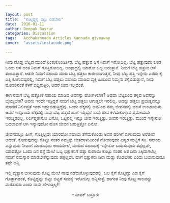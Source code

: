 ```yaml
---

layout: post
title:  "ಕೊಟ್ಟಿದ್ದನ್ನ ಬಿಟ್ಟು ಬಿಡಬೇಕು"
date:  2016-01-11
author: Deepak Basrur
categories: Discussion
tags:	Acchakannada Articles Kannada giveaway
cover:  "assets/instacode.png"

---
```

ನೀವು ದೊಡ್ಡ ಬೆಟ್ಟದ ಮುಂದೆ ನಿಂತುಕೊಂಡಿರ್ತಿರ. ಬೆಟ್ಟ ಹತ್ತುವ ಆಸೆ ನಿಮಗೆ ಇರೋದಿಲ್ಲ. ಬೆಟ್ಟ ಹತ್ತುವುದು ಕೂಡ ಒಂದು ಆಸೆ ಅಂತ ನಿಮಗೆ ಗೊತ್ತಿರೋದಿಲ್ಲ. ಅಂಥಾದ್ರಲ್ಲಿ ಯಾರೋ ಒಬ್ಬ ಬರುತ್ತಾನೆ. ನಿಮಗೆ ಬೆಟ್ಟ ಹತ್ತುವ ಆಸೆ ತುಂಬುತ್ತಾನೆ. ಆತನೇ ನಿಮಗೆ ಸಹಾಯ ಮಾಡಿ ಬೆಟ್ಟ ಹತ್ತಲು ಕಾರಣನಾಗುತ್ತನೆ, ನೀವು ಬೆಟ್ಟ ಹತ್ತಿ ಇನ್ನೇನು ಎರಡು ಕೈ ಎತ್ತಿ ಕೂಗುವಷ್ಟರಲ್ಲಿ, ನಿಮಗೆ ಬೆಟ್ಟ ಹತ್ತಲು ಸಹಾಯ ಮಾಡಿದ ವ್ಯಕ್ತಿ ಹಿಂದಿಂದ ನಿಮ್ಮನು ತಳ್ಳಿಬಿಡುತ್ತಾನೆ, ನೀವು ಮೊದಲಿನಂತೆ ಕೆಳಗೆ ಬಿದ್ದಿರುತ್ತಿರಿ, ಆದರೆ ಜೀವ ಇಲ್ಲದಂತೆ.
<!--more-->
ಈಗ ನಮಗೆ ಬೆಟ್ಟ ಹತ್ತೋಕೆ ಸಹಾಯ ಮಾಡಿದ ಅವನನ್ನು ಹೋಗಳಬೇಕ? ಅಥವಾ ಬೆಟ್ಟದಿಂದ ತಳ್ಳಿದ ಅವನನ್ನು ಬೈಯ್ಯಬೇಕ? ಅವನು ಇರದೇ ಇದ್ದಿದ್ದರೆ ನಮಗೆ ಬೆಟ್ಟ ಹತ್ತಲು ಆಗುತ್ತಲೇ ಇರಲಿಲ್ಲ. ಅದನ್ನು ಹತ್ತಲು ಪ್ರಯತ್ನವನ್ನೂ ಮಾಡದೆ ನಿರ್ಲಿಪ್ತತೆ ಇಂದ ಇದ್ದುಬಿಡುತ್ತಿದ್ದೆವು. ಒಂದು ಲೆಕ್ಕದಲ್ಲಿ ಅವನಿಂದ ನಮ್ಮ ಜೀವನದಲ್ಲಿ ಚಲನೆ ಉಂಟಾಯಿತು. ಆದರೆ ಇನ್ನೊಂದು ಲೆಕ್ಕದಲ್ಲಿ ನಾವು ಬೆಟ್ಟ ಹತ್ತದೆ ಹಾಗೆ ಇದ್ದಿದ್ದರೆ ನಾವು ಜೀವ ಕಳೆದುಕೊಳ್ಳುವ ಪ್ರಮೇಯವೇ ಇರುತ್ತಿರಲಿಲ್ಲ. ನಿರ್ಲಿಪ್ತತೇನೋ ಏನೋ, ಒಟ್ಟಿನಲ್ಲಿ ಇನ್ನೂ ಜೀವ ಇರುತ್ತಿತ್ತು. ಜೀವನ ಇರುತ್ತಿತ್ತು. ಮುಂದೆ ಇನ್ನೇನೋ ಬದಲಾವಣೆ ಆಗಿ ಇನ್ಯಾವುದೋ ಹೊಸ ಜೀವನ ಬರುತ್ತಿತ್ತೋ ಏನೋ.

ಜೀವನದಲ್ಲೂ ಹೀಗೆ, ಗೊತ್ತಿಲ್ಲದೇ ಯಾರದೋ ಸಹಾಯ ತೆಗೆದುಕೊಂಡು ಅವರ ಹಂಗಿಗೆ ಬೀಳುವುದು ಅರೆಜೀವ ಆದಂತೆ. ಕೊಡುವುದನ್ನು ಕೊಟ್ಟು ನಂತರ ನಮ್ಮನ್ನು ಜೀತದಾಳುವಿನಂತೆ ನೋಡುವುದು ಎಷ್ಟರ ಮಟ್ಟಿಗೆ ಸರಿ. ಸಹಾಯ ಎನ್ನುವುದು ನೀವಾಗೆ ಮಾಡುವುದು ಅಂದಮೇಲೆ, ಮಾಡಿದ ಸಹಾಯಕ್ಕೆ ಇನ್ನೇನೋ ಬಯಸುವುದು ತಪ್ಪಲ್ಲವೇ, ಯಾವತ್ತೋ ಒಂದು ದಿನ ರಸ್ತೆ ಮೇಲೆ ಒಬ್ಬ ಭಿಕ್ಷುಕನಿಗೆ ಹತ್ತು ರುಪಾಯಿ ಕೊಟ್ಟು ನಂತರ ಆತ ದಿನಾ ಸಿಕ್ಕಿದಾಗಲೆಲ್ಲ ನಮಗೆ ನಮಸ್ಕಾರ ಮಾಡಬೇಕೆನ್ನುವುದು ತಪ್ಪಲ್ಲವೇ. ಹಾಗೆ ಭಿಕ್ಷುಕನು ದಿನಾ ದುಡ್ಡು ಕೊಡಬೇಕು ಎಂದು ಬಯಸುವುದೂ ತಪ್ಪೇ ಅನ್ನಿ.

ಇಲ್ಲಿ ವ್ಯತ್ಯಾಸ ಬೀಳುವುದು ಕೊಟ್ಟ ಮೇಲೆ ನಾವು ನಡೆದುಕೊಳ್ಳುವುದರಲ್ಲಿ. ಬಲ ಕೈಗೆ ಕೊಟ್ಟಿದ್ದು ಎಡ ಕೈಗೆ ಗೊತ್ತಾಗದಂತೆ, ಕೊಟ್ಟಿದ್ದನ್ನು ಬಿಟ್ಟು ಬಿಟ್ಟರೆ ಸಮಸ್ಯೆ ಇರೋದಿಲ್ಲ ಅನ್ನಿಸುತ್ತೆ. ಹಾಗಂತ ನೀವು ಕೊಟ್ಟ ಸಾಲವನ್ನು ಮರೆತುಬಿಡಿ ಎಂದು ನಾನು ಹೇಳುತ್ತಿಲ್ಲ!!<br>

<p align="center"> – ದೀಪಕ್ ಬಸ್ರೂರು </p>
